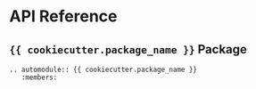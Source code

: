 # API Reference

## `{{ cookiecutter.package_name }}` Package

```{eval-rst}
.. automodule:: {{ cookiecutter.package_name }}
   :members:
```
